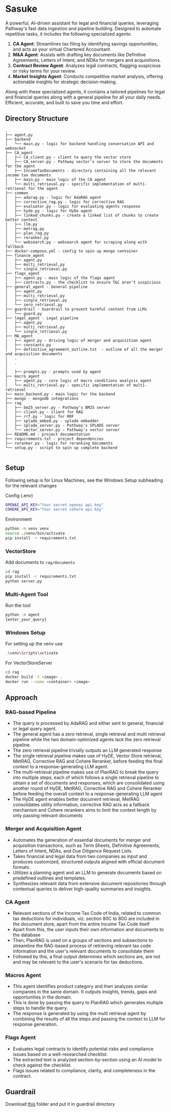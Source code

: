 # Sasuke
A powerful, AI-driven assistant for legal and financial queries, leveraging Pathway's fast data ingestion and pipeline building. Designed to automate repetitive tasks, it includes the following specialized agents:

1. **CA Agent**: Streamlines tax filing by identifying savings opportunities, and acts as your virtual Chartered Accountant.
2. **M&A Agent**: Assists with drafting key documents like Definitive Agreements, Letters of Intent, and NDAs for mergers and acquisitions.
3. **Contract Review Agent**: Analyzes legal contracts, flagging suspicious or risky terms for your review.
4. **Market Insights Agent**: Conducts competitive market analysis, offering actionable insights for strategic decision-making.

Along with these specialized agents, it contains a tailored pipelines for legal and financial queries along with a general pipeline for all your daily needs.
Efficient, accurate, and built to save you time and effort.

## Directory Structure

```
.
├── agent.py
├── backend
│   └── main.py - logic for backend handling conversation API and websocket
├── CA_agent
│   ├── CA_client.py - client to query the vector store
│   ├── CA_server.py - Pathway vector's server to store the documents for the agent
│   ├── IncomeTaxDocuments - directory containing all the relevant income tax documents
│   ├── main.py - main logic of the CA agent
│   └── multi_retrieval.py - specific implementation of multi-retrieval for the agent
├── common
│   ├── adarag.py - logic for AdaRAG agent
│   ├── corrective_rag.py - logic for corrective RAG
│   ├── evaluator.py - logic for evaluating agents response
│   ├── hyde.py - logic for HyDe agent
│   ├── linked_chunks.py - create a linked list of chunks to create better context
│   ├── llm.py 
│   ├── metrag.py
│   ├── plan_rag.py
│   ├── reranker.py
│   └── websearch.py - websearch agent for scraping along with fallback
├── docker-compose.yml - config to spin up mongo container
├── finance_agent
│   ├── agent.py
│   ├── multi_retrieval.py
│   └── single_retrieval.py 
├── flags_agent
│   ├── agent.py - main logic of the flags agent
│   ├── contracts.py - the checklist to ensure T&C aren't suspicious
├── general_agent - General pipeline
│   ├── agent.py
│   ├── multi_retrieval.py
│   ├── single_retrieval.py
│   └── zero_retrieval.py
├── guardrail - Guardrail to prevent harmful content from LLMs
│   └── guard.py
├── legal_agent - Legal pipeline
│   ├── agent.py
│   ├── multi_retrieval.py
│   └── single_retrieval.py
├── MA_agent
│   ├── agent.py - driving logic of merger and acquisition agent
│   ├── constants.py 
│   ├── definitive_agreement_outline.txt  - outline of all the merger and acquisition documents
│   .  
│   .
│   
│   ├── prompts.py - prompts used by agent
├── macro_agent
│   ├── agent.py - core logic of macro conditions analysis agent 
│   └── multi_retrieval.py - specific implementation of multi-retrieval
├── main_backend.py - main logic for the backend
├── mongo - mongodb integrations
├── rag
│   ├── bm25_server.py - Pathway's BM25 server
│   ├── client.py - client for RAG
│   ├── rrf.py - logic for RRF
│   ├── splade_embed.py - splade embedder
│   ├── splade_server.py - Pathway's SPLADE server
│   └── vector_server.py - Pathway's vector server
├── README.md - project documentation
├── requirements.txt - project dependencies
├── reranker.py - logic for reranking documents
└── setup.py - script to spin up complete backend


```

## Setup
Following setup is for Linux Machines, see the Windows Setup subheading for the relevant changes

Config (.env)
```sh
OPENAI_API_KEY="Your secret openai api key"
COHERE_API_KEY="Your secret cohere api key"
```

Environment
```sh
python -m venv venv
source ./venv/bin/activate
pip install -r requirements.txt
```

### VectorStore
Add documents to `rag/documents`
```sh
cd rag
pip install -r requirements.txt
python server.py
```

### Multi-Agent Tool

Run the tool
```sh
python -m agent
{enter_your_query}
```

### Windows Setup
For setting up the venv use 
```sh
.\venv\Scripts\activate
```

For VectorStoreServer
```sh
cd rag
docker build -t <image> .
docker run --name <container> <image>
```

## Approach

### RAG-based Pipeline
- The query is processed by AdaRAG and either sent to general, financial or legal query agent.
- The general agent has a zero retrieval, single retrieval and multi retrieval pipeline while the two domain-optimized agents lack the zero retrieval pipeline.
- The zero retrieval pipeline trivially outputs an LLM generated response
- The single retrieval pipeline makes use of HyDE, Vector Store retrieval, MetRAG, Corrective RAG and Cohere Reranker, before feeding the final context to a response-generating LLM agent.
- The multi-retrieval pipeline makes use of PlanRAG to break the query into multiple steps, each of which follows a single retrieval pipeline to obtain a set of documents and responses, which are consolidated using another round of HyDE, MetRAG, Corrective RAG and Cohere Reranker before feeding the overall context to a response-generating LLM agent
- The HyDE agent enables better document retrieval, MetRAG consolidates utility information, corrective RAG acts as a fallback mechanism and Cohere rerankers aims to limit the context length by only passing relevant documents

### Merger and Acquisition Agent
- Automates the generation of essential documents for merger and acquisition transactions, such as Term Sheets, Definitive Agreements, Letters of Intent, NDAs, and Due Diligence Request Lists.
- Takes financial and legal data from two companies as input and produces customized, structured outputs aligned with official document formats.
- Utilizes a planning agent and an LLM to generate documents based on predefined outlines and templates.
- Synthesizes relevant data from extensive document repositories through contextual queries to deliver high-quality summaries and insights.

### CA Agent
- Relevant sections of the Income Tax Code of India, related to common tax deductions for individuals, viz. section 80C to 80G are included in the document store, apart from the entire Income Tax Code itself
- Apart from this, the user inputs their own information and documents to the database
- Then, PlanRAG is used on a groups of sections and subsections to streamline the RAG-based process of retrieving relevant tax code information and the user's relevant documents to consolidate them
- Followed by this, a final output determines which sections are, are not and may be relevant to the user's scenario for tax deductions.

### Macros Agent
- This agent identifies product category and then analyzes similar companies in the same domain. It outputs insights, trends, gaps and opportunities in the domain.
- This is done by passing the query to PlanRAG which generates multiple steps to handle the query.
- The response is generated by using the multi retrieval agent by combining the results of all the steps and passing the context to LLM for response generation.

### Flags Agent
- Evaluates legal contracts to identify potential risks and compliance issues based on a well-researched checklist.
- The extracted text is analyzed section-by-section using an AI model to check against the checklist.
- Flags issues related to compliance, clarity, and completeness in the contract.

## Guardrail

Download [this](https://drive.google.com/drive/folders/1-0Tb0yTVybU_A5FhvSO33lksLvdMzDSZ?usp=sharing) folder and put it in guardrail directory
